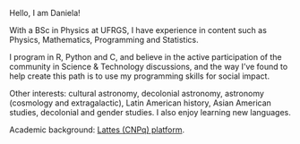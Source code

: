 Hello, I am Daniela!

With a BSc in Physics at UFRGS, I have experience in content such as Physics, Mathematics, Programming and Statistics. 

I program in R, Python and C, and believe in the active participation of the community in Science & Technology discussions, and the way I’ve found to help create this path is to use my programming skills for social impact.

Other interests: cultural astronomy, decolonial astronomy, astronomy (cosmology and extragalactic), Latin American history, Asian American studies, decolonial and gender studies. I also enjoy learning new languages.

Academic background: <a href="http://lattes.cnpq.br/2716029538132166"> Lattes (CNPq) platform</a>.
